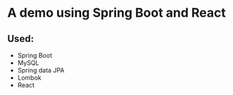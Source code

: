 # A demo using Spring Boot and React

## Used:

* Spring Boot
* MySQL
* Spring data JPA
* Lombok
* React
